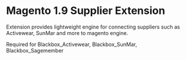 # Magento 1.9 Supplier Extension 

Extension provides lightweight engine for connecting suppliers such as Activewear, SunMar and more to magento engine. 

Required for Blackbox_Activewear, Blackbox_SunMar, Blackbox_Sagemember 